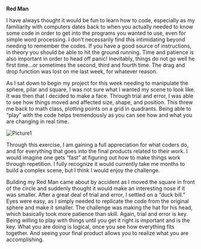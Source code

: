 **Red Man**

I have always thought it would be fun to learn how to code, especially as my familiarity with computers dates back to when you actually needed to know some code in order to get into the programs you wanted to use, even for simple word processing. I don’t necessarily find this intimidating beyond needing to remember the codes. If you have a good source of instructions, in theory you should be able to hit the ground running. Time and patience is also important in order to head off panic! Inevitably, things do not go well he first time…or sometimes the second, third and fourth time. The drag and drop function was lost on me last week, for whatever reason.

As I sat down to begin my project for this week needing to manipulate the sphere, pilar and square, I was not sure what I wanted my scene to look like. It was then that I decided to make a face. Through trial and error, I was able to see how things moved and affected size, shape, and position. This threw me back to math class, plotting points on a grid in quadrants. Being able to “play” with the code helps tremendously as you can see how and what you are changing in real time.

![Picture1](https://user-images.githubusercontent.com/98707461/152922012-a72b3817-c882-48ec-b6a0-1fc6d2efde12.jpg)

Through this exercise, I am gaining a full appreciation for what coders do, and for everything that goes into the final products related to their work. I would imagine one gets “fast” at figuring out how to make things work through repetition. I fully recognize it would currently take me months to build a complex scene, but I think I would enjoy the challenge.

Building my Red Man came about by accident as I moved the square in front of the circle and suddenly thought it would make an interesting nose if it was smaller. After a great deal of trial and error, I settled on a “duck bill.” Eyes were easy, as I simply needed to replicate the code from the original sphere and make it smaller. The challenge was making the hat for his head, which basically took more patience than skill. Again, trial and error is key. Being willing to play with things until you get it right is important and is the key. What you are doing is logical, once you see how everything fits together. And seeing your final product allows you to realize what you are accomplishing.




